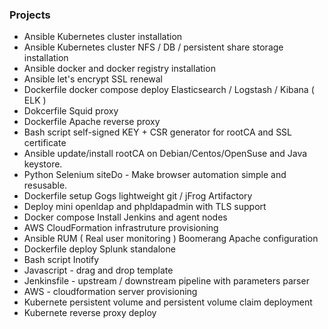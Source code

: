 ### Projects

* Ansible Kubernetes cluster installation 
* Ansible Kubernetes cluster NFS / DB / persistent share storage installation 
* Ansible docker and docker registry installation 
* Ansible let's encrypt SSL renewal
* Dockerfile docker compose deploy Elasticsearch / Logstash / Kibana ( ELK )
* Dokcerfile Squid proxy
* Dockerfile Apache reverse proxy
* Bash script self-signed KEY + CSR generator for rootCA and SSL certificate
* Ansible update/install rootCA on Debian/Centos/OpenSuse and Java keystore.
* Python Selenium siteDo - Make browser automation simple and resusable.
* Dockerfile setup Gogs lightweight git / jFrog Artifactory
* Deploy mini openldap and phpldapadmin with TLS support
* Docker compose Install Jenkins and agent nodes
* AWS CloudFormation infrastruture provisioning
* Ansible RUM ( Real user monitoring ) Boomerang Apache configuration
* Dockerfile deploy Splunk standalone
* Bash script Inotify
* Javascript - drag and drop template
* Jenkinsfile - upstream / downstream pipeline with parameters parser
* AWS - cloudformation server provisioning
* Kubernete persistent volume and persistent volume claim deployment
* Kubernete reverse proxy deploy

